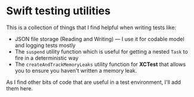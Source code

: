 # Swift testing utilities

This is a collection of things that I find helpful when writing tests like:

- JSON file storage (Reading and Writing) — I use it for codable model and logging tests mostly
- The `suspend` utility function which is useful for getting a nested `Task` to fire in a deterministic way
- The `createAndTrackMemoryLeaks` utility function for **XCTest** that allows you to ensure you haven't written a memory leak.

As I find other bits of code that are useful in a test environment, I'll add them here.
